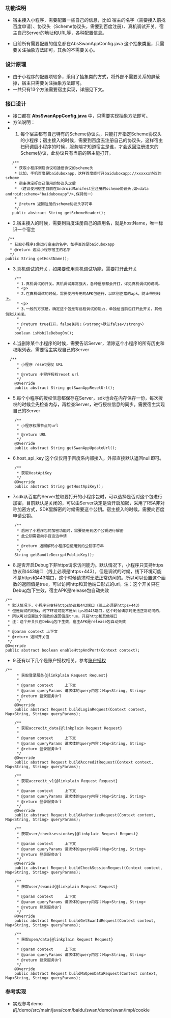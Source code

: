 
### 功能说明

+ 宿主接入小程序，需要配置一些自己的信息，比如 宿主的名字（需要接入前找百度申请）、协议头（Scheme协议头，需要到百度注册）、真机调试开关，宿主自己Server的地址和URL等，各种配置信息。

+ 目前所有需要配置的信息都在AbsSwanAppConfig.java 这个抽象类里，只需要关注抽象方法即可，其余的不需要关心。

### 设计原理

+ 由于小程序的配置项较多，采用了抽象类的方式，将外部不需要关系的屏蔽掉，宿主只需要关注抽象方法即可。
+ 一共只有13个方法需要宿主实现，详细见下文。
 
### 接口设计
 + 接口都在 **AbsSwanAppConfig.java** 中，只需要实现抽象方法即可。
 + 方法说明：
 + 1. 每个宿主都有自己特有的Scheme协议头，只能打开指定Scheme协议头的小程序；宿主接入的时候，需要到百度去注册自己的协议头，这样宿主扫码调启小程序的时候，服务端才知道宿主是谁，才会返回注册进来的Scheme协议，此协议只有当前的宿主能打开。
 
 ```
 	/**
     * 获取小程序调启协议和通信协议的scheme头
     * 比如，手机百度是baiduboxapp，这样百度能打开baiduboxapp://xxxxxx协议的scheme
     * 宿主确定好自己使用的协议头之后
     * （建议使用宿主目前在AndroidManifest里注册的scheme协议头,如<data android:scheme="baiduboxapp"/>,保持统一）
     *
     * @return 返回注册的scheme协议头字符串
     */
    public abstract String getSchemeHeader();
 ```

+ 2.宿主接入的时候，需要到百度注册自己的应用名，就是hostName，唯一标识一个宿主

```
 /**
  * 获取小程序sdk运行宿主的名字，如手百的是baiduboxapp
  * @return 返回小程序宿主的名字
  */
public String getHostName();
```

+ 3.真机调试的开关，如果要使用真机调试功能，需要打开此开关

```
	/**
     * 1.真机调试的开关。真机调试非常强大，各种信息都会开打，详见真机调试的说明。
     * <p>
     * 2.在真机调试的时候，需要使用专用的APK包进行，以区别正常的apk，防止带到线上。
     * <p>
     * 3.一般的方式是，确定这个包是有远程调试的能力，单独给当前包打开此开关，其他包默认关闭。
     *
     * @return true打开，false关闭；（<strong>默认false</strong>）
     */
    boolean isMobileDebugOn();
```

+ 4.当删除某个小程序的时候，需要告诉Server，清除这个小程序的所有历史和权限列表，需要宿主实现自己的Server

```
  /**
     * 小程序 reset授权 URL
     *
     * @return 小程序授权reset url
     */
    @Override
    public abstract String getSwanAppResetUrl();
```

+ 5.每个小程序的授权信息都保存在Server，sdk也会在内存保存一份，每次授权的时候会先检查内存，再检查Server，进行授权信息的同步。需要宿主实现自己的Server

```
	/**
     * 小程序权限节点的url
     *
     * @return URL
     */
    @Override
    public abstract String getSwanAppUpdateUrl();
```

+ 6.host_api_key 这个仅仅用于百度系内部接入，外部直接默认返回null即可。

```
 	/**
     * 获取HostApiKey
     */
    @Override
    public abstract String getHostApiKey();
```

+ 7.sdk从百度的Server拉取要打开的小程序包时，可以选择是否对这个包进行加密，目前默认是关闭的，可以由Server决定是否开启加密，采用了RSA非对称加密方式，SDK里解密的时候需要这个公钥。宿主接入的时候，需要向百度申请公钥。

```
	/**
     * 启用了小程序包的加密功能时，需要使用到这个公钥进行解密
     * 此公钥需要向手百这边申请
     *
     * @return 返回解码小程序包使用到的公钥字符串
     */
    String getBundleDecryptPublicKey();
```
+ 8.是否开启Debug下非https请求访问能力。默认情况下，小程序只支持https协议和443端口（线上必须是https+443），但是调试的时候，线下环境可能不是https和443端口，这个时候请求时无法正常访问的。所以可以设置这个函数的返回值是true，可以访问http和其他端口形式的url。注：这个开关只在Debug包下生效，宿主APK是release包自动失效

```
/**
 * 默认情况下，小程序只支持https协议和443端口（线上必须是https+443）
 * 但是调试的时候，线下环境可能不是https和443端口，这个时候请求时无法正常访问的，
 * 所以可以设置这个函数的返回值是true，开启http和其他端口
 * 注：这个开关只在Debug包下生效，宿主APK是release包自动失效
 *
 * @param context 上下文
 * @return 返回开关值
 */
@Override
public abstract boolean enableHttpAndPort(Context context);
```
+ 9.还有以下几个是账户授权相关，参考[账户授权](./开放接口授权相关接入文档.md)

```
/**
     * 获取登录服务{@linkplain Request Request}
     *
     * @param context     上下文
     * @param queryParams 请求体的query内容：Map<String, String>
     * @return 登录服务Url
     */
    @Override
    public abstract Request buildLoginRequest(Context context, Map<String, String> queryParams);

    /**
     * 获取accredit_data{@linkplain Request Request}
     *
     * @param context     上下文
     * @param queryParams 请求体的query内容：Map<String, String>
     * @return 登录服务Url
     */
    @Override
    public abstract Request buildAccreditRequest(Context context, Map<String, String> queryParams);

    /**
     * 获取accredit_v1{@linkplain Request Request}
     *
     * @param context     上下文
     * @param queryParams 请求体的query内容：Map<String, String>
     * @return 登录服务Url
     */
    @Override
    public abstract Request buildAuthorizeRequest(Context context, Map<String, String> queryParams);

    /**
     * 获取user/checksessionkey{@linkplain Request Request}
     *
     * @param context     上下文
     * @param queryParams 请求体的query内容：Map<String, String>
     * @return 登录服务Url
     */
    @Override
    public abstract Request buildCheckSessionRequest(Context context, Map<String, String> queryParams);

    /**
     * 获取user/swanid{@linkplain Request Request}
     *
     * @param context     上下文
     * @param queryParams 请求体的query内容：Map<String, String>
     * @return 登录服务Url
     */
    @Override
    public abstract Request buildGetSwanIdRequest(Context context, Map<String, String> queryParams);

    /**
     * 获取open/data{@linkplain Request Request}
     *
     * @param context     上下文
     * @param queryParams 请求体的query内容：Map<String, String>
     * @return 登录服务Url
     */
    @Override
    public abstract Request buildMaOpenDataRequest(Context context, Map<String, String> queryParams);

```

### 参考实现

+ 实现参考demo的/demo/src/main/java/com/baidu/swan/demo/swan/impl/cookie
